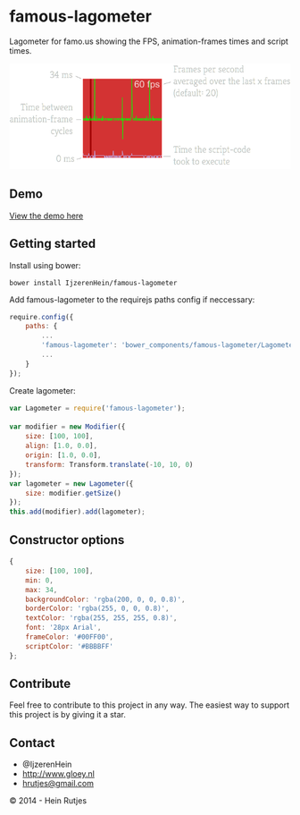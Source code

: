 famous-lagometer
==========

Lagometer for famo.us showing the FPS, animation-frames times and script times.

![lagometer](lagometer.png)

## Demo

[View the demo here](https://rawgit.com/IjzerenHein/famous-lagometer/master/examples/demo/index.html)


## Getting started

Install using bower:
	
	bower install IjzerenHein/famous-lagometer
	
Add famous-lagometer to the requirejs paths config if neccessary:

```javascript
require.config({
    paths: {
        ...
        'famous-lagometer': 'bower_components/famous-lagometer/Lagometer',
        ...
    }
});
```

Create lagometer:

```javascript
var Lagometer = require('famous-lagometer');

var modifier = new Modifier({
    size: [100, 100],
    align: [1.0, 0.0],
    origin: [1.0, 0.0],
    transform: Transform.translate(-10, 10, 0)
});
var lagometer = new Lagometer({
    size: modifier.getSize()
});
this.add(modifier).add(lagometer);
```

## Constructor options

```javascript
{
    size: [100, 100],
    min: 0,
    max: 34,
    backgroundColor: 'rgba(200, 0, 0, 0.8)',
    borderColor: 'rgba(255, 0, 0, 0.8)',
    textColor: 'rgba(255, 255, 255, 0.8)',
    font: '28px Arial',
    frameColor: '#00FF00',
    scriptColor: '#BBBBFF'
};
```

## Contribute

Feel free to contribute to this project in any way. The easiest way to support this project is by giving it a star.

## Contact
- 	@IjzerenHein
- 	http://www.gloey.nl
- 	hrutjes@gmail.com

© 2014 - Hein Rutjes